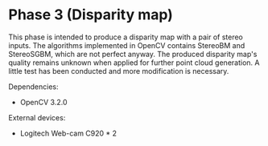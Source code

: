 # Phase 3 (Disparity map)

This phase is intended to produce a disparity map with a pair of stereo inputs. The algorithms implemented in OpenCV contains StereoBM and StereoSGBM, which are not perfect anyway. The produced disparity map's quality remains unknown when applied for further point cloud generation. A little test has been conducted and more modification is necessary.

Dependencies:
* OpenCV 3.2.0

External devices:
* Logitech Web-cam C920 * 2
